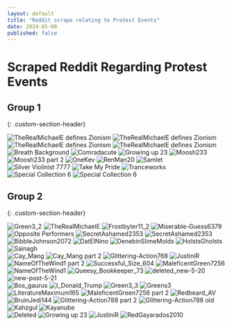 ```yaml
---
layout: default
title: "Reddit scrape relating to Protest Events"
date: 2024-05-08
published: false
---
```


# Scraped Reddit Regarding Protest Events 


## Group 1
{: .custom-section-header}


<div class="image-column">
    <img src="/images/2024-05-20/reddit-sources/daFuck.png" alt="TheRealMichaelE defines Zionism">
    <img src="/images/2024-05-20/reddit-sources/definitize.png" alt="TheRealMichaelE defines Zionism">
    <img src="/images/2024-05-20/reddit-sources/Perpetually_Limited.png" alt="TheRealMichaelE defines Zionism">
    <img src="/images/2024-05-20/reddit-sources/Larkfor2.png" alt="TheRealMichaelE defines Zionism">
</div>





<div class="image-column">
    <img src="/images/2024-05-20/reddit-sources/Breath_Background.png" alt="Breath Background">
    <img src="/images/2024-05-20/reddit-sources/comradacute.png" alt="Comradacute">
    <img src="/images/2024-05-20/reddit-sources/growing-up-23.png" alt="Growing up 23">
    <img src="/images/2024-05-20/reddit-sources/moosh233.png" alt="Moosh233">
    <img src="/images/2024-05-20/reddit-sources/moosh233_2.png" alt="Moosh233 part 2">
    <img src="/images/2024-05-20/reddit-sources/oneKev.png" alt="OneKev">
    <img src="/images/2024-05-20/reddit-sources/RenMan20.png" alt="RenMan20">
    <img src="/images/2024-05-20/reddit-sources/samlet.png" alt="Samlet">
    <img src="/images/2024-05-20/reddit-sources/SilverViolinist7777.png" alt="Silver Violinist 7777">
    <img src="/images/2024-05-20/reddit-sources/takemypride.png" alt="Take My Pride">
    <img src="/images/2024-05-20/reddit-sources/tranceworks.png" alt="Tranceworks">
    <img src="/images/2024-05-20/reddit-sources/Special_Collection_6.png" alt="Special Collection 6">
	<img src="/images/2024-05-20/reddit-sources/cant-get-to-class-new.png" alt="Special Collection 6">
</div>



## Group 2
{: .custom-section-header}


<div class="image-column">
    <img src="/images/2024-05-20/reddit-sources/Green3_2.png" alt="Green3_2">
    <img src="/images/2024-05-20/reddit-sources/TheRealMichaelE.png" alt="TheRealMichaelE">
    <img src="/images/2024-05-20/reddit-sources/Frostbyter11_2.png" alt="Frostbyter11_2">
    <img src="/images/2024-05-20/reddit-sources/Miserable-Guess6379.png" alt="Miserable-Guess6379">
    <img src="/images/2024-05-20/reddit-sources/OppositePerformers.png" alt="Opposite Performers">
    <img src="/images/2024-05-20/reddit-sources/SecretAshamed2353.png" alt="SecretAshamed2353">
	<img src="/images/2024-05-20/reddit-sources/BurgersAndRootbeer.png" alt="SecretAshamed2353">
</div>



<div class="image-column">
    <img src="/images/2024-05-20/reddit-sources/bibblejohnson2072.png" alt="BibbleJohnson2072">
    <img src="/images/2024-05-20/reddit-sources/DatElNino.png" alt="DatElNino">
    <img src="/images/2024-05-20/reddit-sources/DenebinSlimeMolds.png" alt="DenebinSlimeMolds">
    <img src="/images/2024-05-20/reddit-sources/HolstsGholsts.png" alt="HolstsGholsts">
    <img src="/images/2024-05-20/reddit-sources/sainagh.png" alt="Sainagh">
</div>



<div class="image-column">
    <img src="/images/2024-05-20/reddit-sources/Cay_Mang.png" alt="Cay_Mang">
    <img src="/images/2024-05-20/reddit-sources/Cay_Mang_2.png" alt="Cay_Mang part 2">
    <img src="/images/2024-05-20/reddit-sources/Glittering-Action768.png" alt="Glittering-Action768">
    <img src="/images/2024-05-20/reddit-sources/JustiniR.png" alt="JustiniR">
    <img src="/images/2024-05-20/reddit-sources/nameOfTheWind1_2.png" alt="NameOfTheWind1 part 2">
    <img src="/images/2024-05-20/reddit-sources/Successful_Size_604.png" alt="Successful_Size_604">
    <img src="/images/2024-05-20/reddit-sources/MaleficentGreen7256.png" alt="MaleficentGreen7256">
    <img src="/images/2024-05-20/reddit-sources/nameOfTheWind1.png" alt="NameOfTheWind1">
    <img src="/images/2024-05-20/reddit-sources/Queesy_Bookkeeper_73.png" alt="Queesy_Bookkeeper_73">
	<img src="/images/2024-05-20/reddit-sources/deleted_new-5-20.png" alt="deleted_new-5-20">
    <img src="/images/2024-05-20/reddit-sources/new-post-5-21.png" alt="new-post-5-21">
</div>



<div class="image-column">
    <img src="/images/2024-05-20/reddit-sources/Bos_gaurus.png" alt="Bos_gaurus">
    <img src="/images/2024-05-20/reddit-sources/I_Donald_Trump.png" alt="I_Donald_Trump">
    <img src="/images/2024-05-20/reddit-sources/green3_3.png" alt="Green3_3">
    <img src="/images/2024-05-20/reddit-sources/greens3.png" alt="Greens3">
    <img src="/images/2024-05-20/reddit-sources/LiteratureMaximum165.png" alt="LiteratureMaximum165">
    <img src="/images/2024-05-20/reddit-sources/MaleficentGreen7256_2.png" alt="MaleficentGreen7256 part 2">
    <img src="/images/2024-05-20/reddit-sources/redbeard_AV.png" alt="Redbeard_AV">
</div>



<div class="image-column">
    <img src="/images/2024-05-20/reddit-sources/BruinJedi144.png" alt="BruinJedi144">
    <img src="/images/2024-05-20/reddit-sources/Glittering-Action788_2.png" alt="Glittering-Action788 part 2">
    <img src="/images/2024-05-20/reddit-sources/Glittering-Action788_old.png" alt="Glittering-Action788 old">
    <img src="/images/2024-05-20/reddit-sources/Kahzgul.png" alt="Kahzgul">
    <img src="/images/2024-05-20/reddit-sources/kayanube.png" alt="Kayanube">
</div>



<div class="image-column">
    <img src="/images/2024-05-20/reddit-sources/deleted.png" alt="Deleted">
    <img src="/images/2024-05-20/reddit-sources/growing-up-23.png" alt="Growing up 23">
    <img src="/images/2024-05-20/reddit-sources/JustiniR.png" alt="JustiniR">
    <img src="/images/2024-05-20/reddit-sources/RedGayarados2010.png" alt="RedGayarados2010">
</div>


